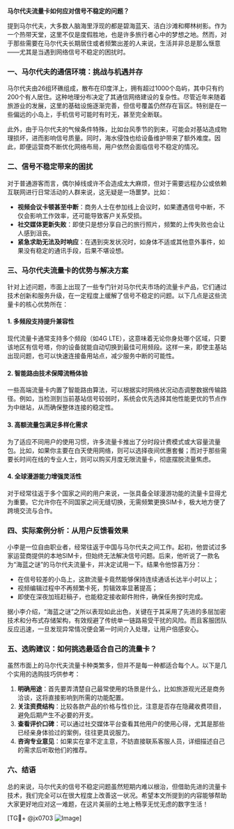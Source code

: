 **马尔代夫流量卡如何应对信号不稳定的问题？**

提到马尔代夫，大多数人脑海里浮现的都是碧海蓝天、洁白沙滩和椰林树影。作为一个热带天堂，这里不仅是度假胜地，也是许多旅行者心中的梦想之地。然而，对于那些需要在马尔代夫长期居住或者频繁出差的人来说，生活并非总是那么惬意——尤其是当遇到网络信号不稳定的困扰时。

### 一、马尔代夫的通信环境：挑战与机遇并存

马尔代夫由26组环礁组成，散布在印度洋上，拥有超过1000个岛屿，其中只有约200个有人居住。这种地理分布决定了其通信网络建设的复杂性。尽管近年来随着旅游业的发展，这里的基础设施逐渐完善，但信号覆盖仍然存在盲区。特别是在一些偏远的小岛上，手机信号可能时有时无，甚至完全断联。

此外，由于马尔代夫的气候条件特殊，比如台风季节的到来，可能会对基站造成物理损坏，进而影响信号质量。同时，海水侵蚀也给设备维护带来了额外难度。因此，即便运营商不断优化网络布局，用户依然会面临信号不稳定的情况。

### 二、信号不稳定带来的困扰

对于普通游客而言，偶尔掉线或许不会造成太大麻烦，但对于需要远程办公或依赖互联网进行日常活动的人群来说，这无疑是一场噩梦。比如：

- **视频会议卡顿甚至中断**：商务人士在参加线上会议时，如果遭遇信号中断，不仅会影响工作效率，还可能导致客户关系受损。
- **社交媒体更新失败**：即使只是想分享自己的旅行照片，频繁的上传失败也会让人感到沮丧。
- **紧急求助无法及时响应**：在遇到突发状况时，如身体不适或其他意外事件，如果没有稳定的通讯手段，后果不堪设想。

### 三、马尔代夫流量卡的优势与解决方案

针对上述问题，市面上出现了一些专门针对马尔代夫市场的流量卡产品，它们通过技术创新和服务升级，在一定程度上缓解了信号不稳定的问题。以下几点是这些流量卡的核心优势所在：

#### 1. 多频段支持提升兼容性
现代流量卡通常支持多个频段（如4G LTE），这意味着无论你身处哪个区域，只要该地区有信号塔，你的设备就能自动切换到最佳可用频段。这样一来，即使主基站出现问题，也可以快速连接备用站点，减少服务中断的可能性。

#### 2. 智能路由技术保障流畅体验
一些高端流量卡内置了智能路由算法，可以根据实时网络状况动态调整数据传输路径。例如，当检测到当前基站信号较弱时，系统会优先选择其他性能更优的节点作为中继站，从而确保整体连接的稳定性。

#### 3. 高额流量包满足多样化需求
为了适应不同用户的使用习惯，许多流量卡推出了分时段计费模式或大容量流量包。比如，如果你主要在白天使用网络，则可以选择夜间优惠套餐；而对于那些需要长时间在线的专业人士，则可以购买月度无限流量卡，彻底摆脱流量焦虑。

#### 4. 全球漫游能力增强灵活性
对于经常往返于多个国家之间的用户来说，一张具备全球漫游功能的流量卡显得尤为重要。它允许你在不同国家之间无缝切换，无需频繁更换SIM卡，极大地方便了跨境交流与合作。

### 四、实际案例分析：从用户反馈看效果

小李是一位自由职业者，经常往返于中国与马尔代夫之间工作。起初，他尝试过多家运营商提供的本地SIM卡，但始终无法解决信号问题。后来，他听说了一款名为“海蓝之谜”的马尔代夫流量卡，并决定试用一下。结果令他惊喜万分：

- 在信号较差的小岛上，这款流量卡竟然能够保持连续通话长达半小时以上；
- 视频编辑过程中不再频繁卡死，剪辑效率显著提高；
- 即使在深夜加班赶稿子，也能稳定接收邮件附件，确保任务按时完成。

据小李介绍，“海蓝之谜”之所以表现如此出色，关键在于其采用了先进的多层加密技术和分布式存储架构，有效规避了传统单一链路易受干扰的风险。而且客服团队反应迅速，一旦发现异常情况便会第一时间介入处理，让用户倍感安心。

### 五、选购建议：如何挑选最适合自己的流量卡？

虽然市面上的马尔代夫流量卡种类繁多，但并不是每一种都适合每个人。以下是几个实用的选购技巧供参考：

1. **明确用途**：首先要弄清楚自己最常使用的场景是什么，比如旅游观光还是商务洽谈，这将直接影响到所需的功能配置。
2. **关注资费结构**：比较各款产品的价格与性价比，注意是否存在隐藏收费项目，避免后期产生不必要的开支。
3. **查看评价口碑**：可以通过社交媒体平台查看其他用户的使用心得，尤其是那些已经亲身体验过的案例，往往更具说服力。
4. **咨询专业意见**：如果实在拿不定主意，不妨直接联系客服人员，详细描述自己的需求后听取他们的推荐。

### 六、结语

总的来说，马尔代夫的信号不稳定问题虽然短期内难以根治，但借助先进的流量卡技术，我们完全可以在很大程度上改善这一状况。希望本文所提到的内容能够帮助大家更好地应对这一难题，在这片美丽的土地上畅享无忧无虑的数字生活！

[TG💪+ @jx0703 ![Image](https://github.com/user-attachments/assets/dbca1d08-cadb-493c-b0ec-ad6f7a83f270)]
